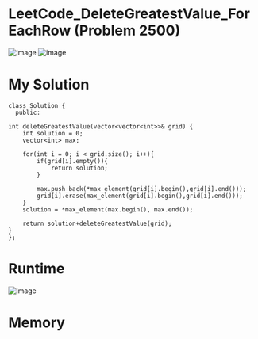 # LeetCode_DeleteGreatestValue_ForEachRow (Problem 2500)

![image](https://user-images.githubusercontent.com/87345979/210020669-b8ff3c91-61af-4ce3-be3d-a0d6832b27f8.png)
![image](https://user-images.githubusercontent.com/87345979/210020770-462a4990-ca4c-4e30-ada7-e56c7cbb5502.png)

# My Solution
    class Solution {
      public:

    int deleteGreatestValue(vector<vector<int>>& grid) {
        int solution = 0;
        vector<int> max; 

        for(int i = 0; i < grid.size(); i++){
            if(grid[i].empty()){
                return solution;
            }

            max.push_back(*max_element(grid[i].begin(),grid[i].end()));
            grid[i].erase(max_element(grid[i].begin(),grid[i].end()));        
        }
        solution = *max_element(max.begin(), max.end());

        return solution+deleteGreatestValue(grid);
    }
    };

# Runtime
![image](https://user-images.githubusercontent.com/87345979/210020979-412933b8-7a22-4114-a447-20ea454e75ae.png)

# Memory
